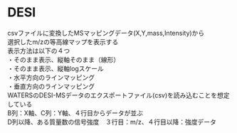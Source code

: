 # DESI
<dt>csvファイルに変換したMSマッピングデータ(X,Y,mass,Intensity)から</dt>
<dt>選択したm/zの等高線マップを表示する</dt>
<dt>表示方法は以下の４つ</dt>
<dt>・そのまま表示、縦軸そのまま（線形）</dt>
<dt>・そのまま表示、縦軸logスケール</dt>
<dt>・水平方向のラインマッピング</dt>
<dt>・垂直方向のラインマッピング</dt>

<dt>WATERSのDESI-MSデータのエクスポートファイル(csv)を読み込むことを想定している</dt>

<dt>B列：X軸、C列：Y軸、４行目からデータが並ぶ</dt>
<dt>D列以降、ある質量数の信号強度　３行目：m/z、４行目以降：強度データ</dt>


